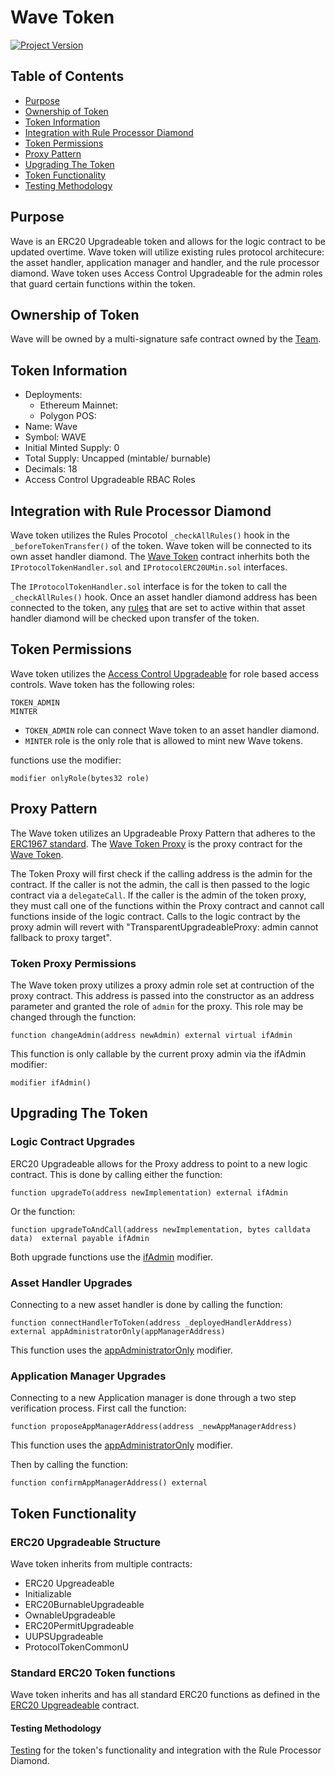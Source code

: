 # Wave Token 
[![Project Version][version-image]][version-url]


## Table of Contents
- [Purpose](#purpose)
- [Ownership of Token](#ownership-of-token)
- [Token Information](#token-information)
- [Integration with Rule Processor Diamond](#integration-with-rule-processor-diamond)
- [Token Permissions](#token-permissions)
- [Proxy Pattern](#proxy-pattern)
- [Upgrading The Token](#upgrading-the-token)
- [Token Functionality](#token-functionality)
- [Testing Methodology](#testing-methodology)



## Purpose 
Wave is an ERC20 Upgradeable token and allows for the logic contract to be updated overtime. Wave token will utilize existing rules protocol architecure: the asset handler, application manager and handler, and the rule processor diamond. Wave token uses Access Control Upgradeable for the admin roles that guard certain functions within the token.  


## Ownership of Token

Wave will be owned by a multi-signature safe contract owned by the [Team](mailto:engineering@thrackle.io).

## Token Information
- Deployments: 
    - Ethereum Mainnet: <Mainnet Address>
    - Polygon POS: <Polygon Address> 
- Name: Wave 
- Symbol: WAVE 
- Initial Minted Supply: 0 
- Total Supply: Uncapped (mintable/ burnable)
- Decimals: 18 
- Access Control Upgradeable RBAC Roles 

## Integration with Rule Processor Diamond 
Wave token utilizes the Rules Procotol `_checkAllRules()` hook in the `_beforeTokenTransfer()` of the token. Wave token will be connected to its own asset handler diamond. The [Wave Token](../../../src/token/ProtocolToken.sol) contract inherhits both the `IProtocolTokenHandler.sol` and `IProtocolERC20UMin.sol` interfaces.

The `IProtocolTokenHandler.sol` interface is for the token to call the `_checkAllRules()` hook. Once an asset handler diamond address has been connected to the token, any [rules](../../../lib/tron/docs/userGuides/rules/README.md) that are set to active within that asset handler diamond will be checked upon transfer of the token. 

## Token Permissions
Wave token utilizes the [Access Control Upgradeable](https://github.com/OpenZeppelin/openzeppelin-contracts-upgradeable/blob/master/contracts/access/AccessControlUpgradeable.sol) for role based access controls.
Wave token has the following roles: 
```solidity
TOKEN_ADMIN 
MINTER
```
- `TOKEN_ADMIN` role can connect Wave token to an asset handler diamond.  
- `MINTER` role is the only role that is allowed to mint new Wave tokens.

functions use the modifier:
```solidity
modifier onlyRole(bytes32 role)
```

## Proxy Pattern 

The Wave token utilizes an Upgradeable Proxy Pattern that adheres to the [ERC1967 standard](https://eips.ethereum.org/EIPS/eip-1967). The [Wave Token Proxy](../../../src/token/ProtocolTokenProxy.sol) is the proxy contract for the [Wave Token](../../../src/token/ProtocolToken.sol). 

The Token Proxy will first check if the calling address is the admin for the contract. If the caller is not the admin, the call is then passed to the logic contract via a `delegateCall`. If the caller is the admin of the token proxy, they must call one of the functions within the Proxy contract and cannot call functions inside of the logic contract. Calls to the logic contract by the proxy admin will revert with "TransparentUpgradeableProxy: admin cannot fallback to proxy target". 

### Token Proxy Permissions 
The Wave token proxy utilizes a proxy admin role set at contruction of the proxy contract. This address is passed into the constructor as an address parameter and granted the role of `admin` for the proxy. This role may be changed through the function: 

```solidity
function changeAdmin(address newAdmin) external virtual ifAdmin
```

This function is only callable by the current proxy admin via the ifAdmin modifier: 

```solidity
modifier ifAdmin() 
```

## Upgrading The Token 
### Logic Contract Upgrades
ERC20 Upgradeable allows for the Proxy address to point to a new logic contract. This is done by calling either the function: 
```solidity
function upgradeTo(address newImplementation) external ifAdmin
```
Or the function:
```solidity
function upgradeToAndCall(address newImplementation, bytes calldata data)  external payable ifAdmin
```
Both upgrade functions use the [ifAdmin](#token-permissions) modifier. 

### Asset Handler Upgrades
Connecting to a new asset handler is done by calling the function: 
```solidity
function connectHandlerToToken(address _deployedHandlerAddress) external appAdministratorOnly(appManagerAddress) 
```
This function uses the [appAdministratorOnly](#token-permissions) modifier. 

### Application Manager Upgrades 
Connecting to a new Application manager is done through a two step verification process. First call the function: 
```solidity
function proposeAppManagerAddress(address _newAppManagerAddress)
```
This function uses the [appAdministratorOnly](#token-permissions) modifier. 

Then by calling the function: 
```solidity
function confirmAppManagerAddress() external
```

## Token Functionality 
### ERC20 Upgradeable Structure
Wave token inherits from multiple contracts: 
- ERC20 Upgreadeable
- Initializable 
- ERC20BurnableUpgradeable 
- OwnableUpgradeable 
- ERC20PermitUpgradeable 
- UUPSUpgradeable 
- ProtocolTokenCommonU 

### Standard ERC20 Token functions 
Wave token inherits and has all standard ERC20 functions as defined in the [ERC20 Upgreadeable](https://github.com/OpenZeppelin/openzeppelin-contracts-upgradeable/blob/master/contracts/token/ERC20/ERC20Upgradeable.sol) contract. 

#### Testing Methodology 
[Testing](./ERC20_UPGRADEABLE_TESTING_METHODOLOGY.md) for the token's functionality and integration with the Rule Processor Diamond.


<!-- These are the header links -->
[version-image]: https://img.shields.io/badge/Version-1.0.0-brightgreen?style=for-the-badge&logo=appveyor
[version-url]: https://github.com/thrackle-io/pacman